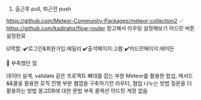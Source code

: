1. 출근후 pull,  퇴근전 push


https://github.com/Meteor-Community-Packages/meteor-collection2
✅ https://github.com/kadirahq/flow-router 참고해서 라우팅 설정해보기 어드민 버튼 설정완료

☑️역할: ✔️로그인&회원가입:에밀리 ✔️출석페이지:고촴 ✔️어드민페이지:에이든

🚀 부족했던 점

데이터 설계, validate 같은 프로젝트 뼈대를 잡는 부분
Meteor를 활용한 펍섭, 메서드&&콜을 활용한 로직 진행 부분
웹앱을 구축하기전 라우터, 협업 나누는 방법
질문을 더 활용하는 방법
몽고DB에 대한 문법 부족
콜렉션 어드민 계정 없음
